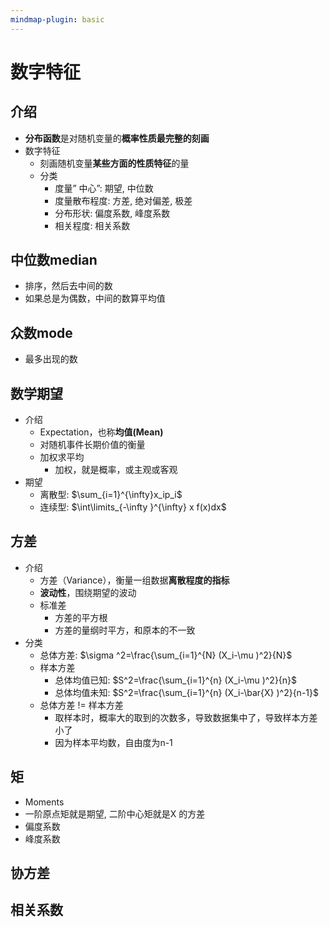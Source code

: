 ```yaml
---
mindmap-plugin: basic
---
```


# 数字特征

## 介绍
- **分布函数**是对随机变量的**概率性质最完整的刻画**
- 数字特征
    - 刻画随机变量**某些方面的性质特征**的量
    - 分类
        - 度量” 中心”: 期望, 中位数
        - 度量散布程度: 方差, 绝对偏差, 极差
        - 分布形状: 偏度系数, 峰度系数
        - 相关程度: 相关系数

## 中位数median
- 排序，然后去中间的数
- 如果总是为偶数，中间的数算平均值

## 众数mode
- 最多出现的数

## 数学期望
- 介绍
    - Expectation，也称**均值(Mean)**
    - 对随机事件长期价值的衡量
    - 加权求平均
        - 加权，就是概率，或主观或客观
- 期望
    - 离散型: $\sum_{i=1}^{\infty}x_ip_i$
    - 连续型: $\int\limits_{-\infty }^{\infty} x f(x)dx$
## 方差
- 介绍
    - 方差（Variance），衡量一组数据**离散程度的指标**
    - **波动性**，围绕期望的波动
    - 标准差
	    - 方差的平方根
	    - 方差的量纲时平方，和原本的不一致
- 分类
	- 总体方差: $\sigma ^2=\frac{\sum_{i=1}^{N} (X_i-\mu )^2}{N}$
	- 样本方差
		- 总体均值已知: $S^2=\frac{\sum_{i=1}^{n} (X_i-\mu )^2}{n}$
		- 总体均值未知: $S^2=\frac{\sum_{i=1}^{n} (X_i-\bar{X} )^2}{n-1}$
	- 总体方差 != 样本方差
		- 取样本时，概率大的取到的次数多，导致数据集中了，导致样本方差小了
		- 因为样本平均数，自由度为n-1
## 矩
- Moments
- 一阶原点矩就是期望, 二阶中心矩就是X 的方差
- 偏度系数
- 峰度系数

## 协方差

## 相关系数
